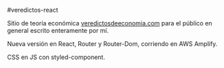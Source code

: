 #veredictos-react

Sitio de teoría económica [veredictosdeeconomia.com] para el público en general escrito enteramente por mí.

Nueva versión en React, Router y Router-Dom, corriendo en AWS Amplify.

CSS en JS con styled-component.

[veredictosdeeconomia.com]: <https://veredictosdeeconomia.com/>
